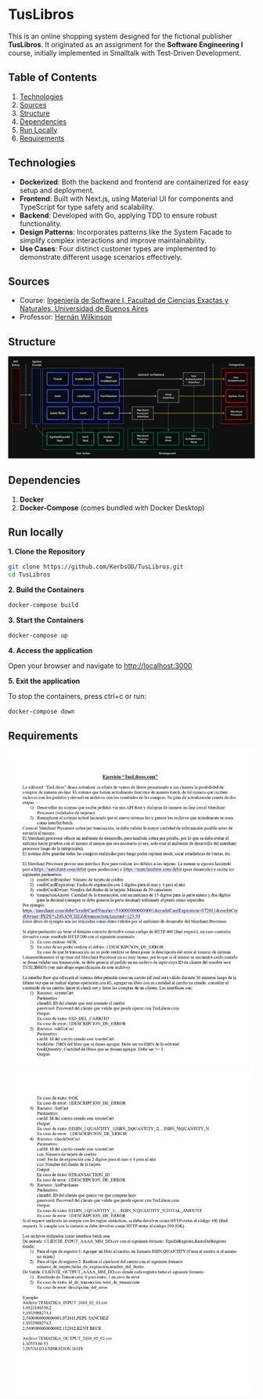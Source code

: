 # TusLibros

This is an online shopping system designed for the fictional publisher **TusLibros**. It originated as an assignment for the **Software Engineering I** course, initially implemented in Smalltalk with Test-Driven Development.

## Table of Contents

1. [Technologies](#technologies)
2. [Sources](#sources)
3. [Structure](#structure)
4. [Dependencies](#dependencies)
5. [Run Locally](#run-locally)
6. [Requirements](#requirements)

## Technologies

- **Dockerized**: Both the backend and frontend are containerized for easy setup and deployment.
- **Frontend**: Built with Next.js, using Material UI for components and TypeScript for type safety and scalability.
- **Backend**: Developed with Go, applying TDD to ensure robust functionality.
- **Design Patterns**: Incorporates patterns like the System Facade to simplify complex interactions and improve maintainability.
- **Use Cases**: Four distinct customer types are implemented to demonstrate different usage scenarios effectively.

## Sources

- Course: [Ingeniería de Software I, Facultad de Ciencias Exactas y Naturales, Universidad de Buenos Aires](https://www.isw2.com.ar/)
- Professor: [Hernán Wilkinson](https://x.com/HernanWilkinson)

## Structure

![Arquitectura](assets/Architecture.png)

## Dependencies

1. **Docker**
2. **Docker-Compose** (comes bundled with Docker Desktop)

## Run locally

**1. Clone the Repository**

```bash
git clone https://github.com/KerbsOD/TusLibros.git
cd TusLibros
```

**2. Build the Containers**

```bash
docker-compose build
```

**3. Start the Containers**

```bash
docker-compose up
```

**4. Access the application**

Open your browser and navigate to [http://localhost:3000](http://localhost:3000)

**5. Exit the application**

To stop the containers, press ctrl+c or run:

```bash
docker-compose down
```

## Requirements

![Enunciado1](assets/Enunciado1.jpg)
![Enunciado2](assets/Enunciado2.jpg)
